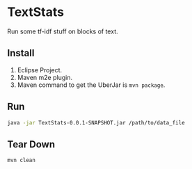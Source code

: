 # TextStats
Run some tf-idf stuff on blocks of text. 

## Install
1. Eclipse Project.
2. Maven m2e plugin.
3. Maven command to get the UberJar is `mvn package`.

## Run 
```bash
java -jar TextStats-0.0.1-SNAPSHOT.jar /path/to/data_file
```

## Tear Down
```bash
mvn clean
```
